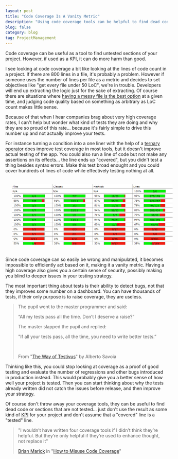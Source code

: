 ```yaml
---
layout: post
title: "Code Coverage Is A Vanity Metric"
description: "Using code coverage tools can be helpful to find dead code or untested sections of your project, however, when used as a KPI they can do more harm than good."
blog: false
category: blog
tag: ProjectManagement
---
```


Code coverage can be useful as a tool to find untested sections of your project. However, if used as a KPI, it can do more harm than good. 

I see looking at code coverage a bit like looking at the lines of code count in a project. If there are 800 lines in a file, it's probably a problem. However if someone uses the number of lines per file as a metric and decides to set objectives like "get every file under 50 LoC", we're in trouble. Developers will end up extracting the logic just for the sake of extracting. Of course there are situations where [having a messy file is the best option][1] at a given time, and judging code quality based on something as arbitrary as LoC count makes little sense.

Because of that when I hear companies brag about very high coverage rates, I can't help but wonder what kind of tests they are doing and why they are so proud of this rate... because it's fairly simple to drive this number up and not actually improve your tests.

For instance turning a condition into a one liner with the help of a [ternary operator][2] does improve test coverage in most tools, but it doesn't improve actual testing of the app. You could also run a line of code but not make any assertions on its effects... the line ends up "covered", but you didn't test a thing besides syntax errors. Make this test broad enought and you could cover hundreds of lines of code while effectively testing nothing at all.

<div class="image-wrapper" style="text-align: center"><img src="/assets/blog/coverage.jpg" style="padding: 20px; width: 500px;"/></div>

Since code coverage can so easily be wrong and manipulated, it becomes impossible to efficiently act based on it, making it a vanity metric. Having a high coverage also gives you a certain sense of security, possibly making you blind to deeper issues in your testing strategy.

The most important thing about tests is their ability to detect bugs, not that they improves some number on a dashboard. You can have thousands of tests, if their only purpose is to raise coverage, they are useless.

> The pupil went to the master programmer and said:
> 
> “All my tests pass all the time. Don’t I deserve a raise?”
> 
> The master slapped the pupil and replied:
> 
> "If all your tests pass, all the time, you need to write better tests.”
> 
> &nbsp;
> 
> From "[The Way of Testivus][3]" by Alberto Savoia

Thinking like this, you could stop looking at coverage as a proof of good testing and evaluate the number of regressions and other bugs introduced in production instead. This would probably give you a better sense of how well your project is tested. Then you can start thinking about why the tests already written did not catch the issues before release, and then improve your strategy.

Of course don't throw away your coverage tools, they can be useful to find dead code or sections that are not tested... just don't use the result as some kind of [KPI][4] for your project and don't assume that a "covered" line is a "tested" line.

> "I wouldn’t have written four coverage tools if I didn’t think they’re helpful. But they’re only helpful if they’re used to enhance thought, not replace it"
> 
> [Brian Marick][5] in "[How to Misuse Code Coverage][6]"

[1]:	https://www.youtube.com/watch?v=f5I1iyso29U
[2]:	https://en.wikipedia.org/wiki/%3F:
[3]:	http://www.artima.com/weblogs/viewpost.jsp?thread=203994
[4]:	https://www.youtube.com/watch?v=KOO5S4vxi0o
[5]:	https://en.wikipedia.org/wiki/Brian_Marick
[6]:	http://www.exampler.com/testing-com/writings/coverage.pdf
